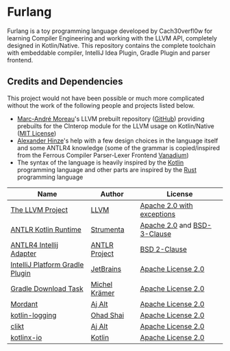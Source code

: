 # Furlang
Furlang is a toy programming language developed by Cach30verfl0w for learning Compiler Engineering and working with the LLVM API, completely designed in Kotlin/Native. This repository contains the complete toolchain with embeddable compiler, IntelliJ Idea Plugin, Gradle Plugin and parser frontend.

## Credits and Dependencies
This project would not have been possible or much more complicated without the work of the following people and projects listed below.

- [Marc-André Moreau](https://github.com/awakecoding)'s LLVM prebuilt repository ([GitHub](https://github.com/awakecoding/llvm-prebuilt)) providing prebuilts for the CInterop module for the LLVM usage on Kotlin/Native ([MIT License](https://github.com/awakecoding/llvm-prebuilt/blob/master/LICENSE))
- [Alexander Hinze](https://github.com/kitsunealex)'s help with a few design choices in the language itself and some ANTLR4 knowledge (some of the grammar is copied/inspired from the Ferrous Compiler Parser-Lexer Frontend [Vanadium](https://git.karmakrafts.dev/kk/ferrous-project/vanadium))
- The syntax of the language is heavily inspired by the [Kotlin](https://kotlinlang.org/) programming language and other parts are inspired by the [Rust](https://www.rust-lang.org/) programming language

| Name                                                                                            | Author                                             | License                                                                                                                                                                  |
|-------------------------------------------------------------------------------------------------|----------------------------------------------------|--------------------------------------------------------------------------------------------------------------------------------------------------------------------------|
| [The LLVM Project](https://github.com/llvm/llvm-project/)                                       | [LLVM](https://github.com)                         | [Apache 2.0 with exceptions](https://github.com/llvm/llvm-project/blob/main/LICENSE.TXT)                                                                                 |
| [ANTLR Kotlin Runtime](https://github.com/Strumenta/antlr-kotlin)                               | [Strumenta](https://github.com/Strumenta)          | [Apache 2.0](https://github.com/Strumenta/antlr-kotlin/blob/master/LICENSE-Apache) and [BSD-3-Clause](https://github.com/Strumenta/antlr-kotlin/blob/master/LICENSE-BSD) |
| [ANTLR4 Intellij Adapter](https://github.com/antlr/antlr4-intellij-adaptor)                     | [ANTLR Project](https://github.com/antlr)          | [BSD 2-Clause](https://github.com/antlr/antlr4-intellij-adaptor/blob/master/LICENSE)                                                                                     |
| [IntelliJ Platform Gradle Plugin](https://github.com/JetBrains/intellij-platform-gradle-plugin) | [JetBrains](https://github.com/JetBrains)          | [Apache License 2.0](https://github.com/JetBrains/intellij-platform-gradle-plugin/blob/main/LICENSE)                                                                     |
| [Gradle Download Task](https://github.com/michel-kraemer/gradle-download-task)                  | [Michel Krämer](https://github.com/michel-kraemer) | [Apache License 2.0](https://github.com/michel-kraemer/gradle-download-task/blob/master/LICENSE.txt)                                                                     |
| [Mordant](https://github.com/ajalt/mordant)                                                     | [Aj Alt](https://github.com/ajalt)                 | [Apache License 2.0](https://github.com/ajalt/mordant/blob/master/LICENSE.txt)                                                                                           |
| [kotlin-logging](https://github.com/oshai/kotlin-logging)                                       | [Ohad Shai](https://github.com/oshai)              | [Apache License 2.0](https://github.com/oshai/kotlin-logging/blob/master/LICENSE)                                                                                        |
| [clikt](https://github.com/ajalt/clikt)                                                         | [Aj Alt](https://github.com/ajalt)                 | [Apache License 2.0](https://github.com/ajalt/clikt/blob/master/LICENSE.txt)                                                                                             |
| [kotlinx-io](https://github.com/Kotlin/kotlinx-io)                                              | [Kotlin](https://github.com/Kotlin)                | [Apache License 2.0](https://github.com/Kotlin/kotlinx-io/blob/master/LICENSE)                                                                                           | 